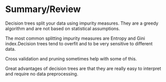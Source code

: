 # Summary/Review

Decision trees split your data using impurity measures. They are a greedy algorithm and are not based on statistical assumptions.

The most common splitting impurity measures are Entropy and Gini index.Decision trees tend to overfit and to be very sensitive to different data.

Cross validation and pruning sometimes help with some of this.

Great advantages of decision trees are that they are really easy to interpret and require no data preprocessing. 